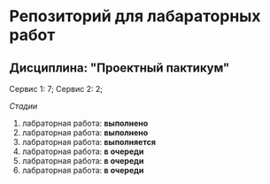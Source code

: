 # Репозиторий для лабараторных работ
## Дисциплина: "Проектный пактикум"

Сервис 1: 7;
Сервис 2: 2;

*Стадии*
1. лабраторная работа: **выполнено**
2. лабраторная работа: **выполнено**
3. лабраторная работа: **выполняется**
4. лабраторная работа: **в очереди**
5. лабраторная работа: **в очереди**
6. лабраторная работа: **в очереди**
